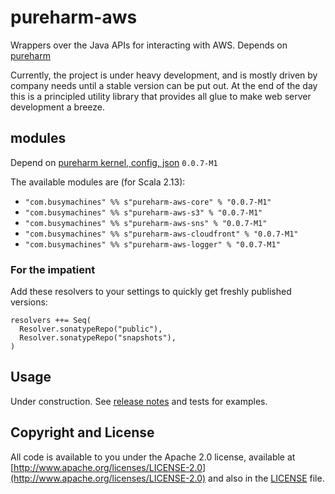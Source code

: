 # pureharm-aws

Wrappers over the Java APIs for interacting with AWS. Depends on [pureharm](https://github.com/busymachines/pureharm)

Currently, the project is under heavy development, and is mostly driven by company needs until a stable version can be
put out. At the end of the day this is a principled utility library that provides all glue to make web server
development a breeze.

## modules

Depend on [pureharm kernel, config, json](https://github.com/busymachines/pureharm/releases) `0.0.7-M1`

The available modules are (for Scala 2.13):

- `"com.busymachines" %% s"pureharm-aws-core" % "0.0.7-M1"`
- `"com.busymachines" %% s"pureharm-aws-s3" % "0.0.7-M1"`
- `"com.busymachines" %% s"pureharm-aws-sns" % "0.0.7-M1"`
- `"com.busymachines" %% s"pureharm-aws-cloudfront" % "0.0.7-M1"`
- `"com.busymachines" %% s"pureharm-aws-logger" % "0.0.7-M1"`

### For the impatient

Add these resolvers to your settings to quickly get freshly published versions:

```
resolvers ++= Seq(
  Resolver.sonatypeRepo("public"),
  Resolver.sonatypeRepo("snapshots"),
)
```

## Usage

Under construction. See [release notes](https://github.com/busymachines/pureharm-aws/releases) and tests for examples.

## Copyright and License

All code is available to you under the Apache 2.0 license, available
at [http://www.apache.org/licenses/LICENSE-2.0](http://www.apache.org/licenses/LICENSE-2.0) and also in
the [LICENSE](./LICENSE) file.
